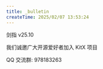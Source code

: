 ```yaml
---
title: _bulletin
createTime: 2025/02/07 13:53:24
---
```

剑指 v25.10

我们诚邀广大开源爱好者加入 KitX 项目

QQ 交流群: 978183263

